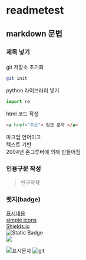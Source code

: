 # readmetest

## markdown 문법
### 제목 넣기
#### 
git 저장소 초기화
```bash
git init
```
python 라이브러리 넣기
```py
import re
```

html 코드 작성
```html
<a href="주소"> 링크 문자 </a>
```

마크업 언어이고  
텍스트 기반  
2004년 존그루버에 의해 만들어짐  

### 인용구문 작성
> 인구작작

### 뱃지(badge)
[표시내용](url)  
[simple icons](https://simpleicons.org/)  
[Shields.io](https://shields.io/)  
![Static Badge](https://img.shields.io/badge/:build-passing-brightgreen)  
<img src="https://img.shields.io/badge/shimseonjo-FFCA28-apple&logoColor=000000/">  

![표시문자](url)
![git](https://git-scm.com/images/logo@2x.png)  
